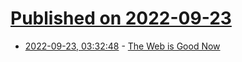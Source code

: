 # [Published on 2022-09-23](index.md)

* [2022-09-23, 03:32:48](https://lobste.rs/s/0jh6yh/web_is_good_now) - [The Web is Good Now](https://www.youtube.com/watch?v=F18oy48jkrk)
